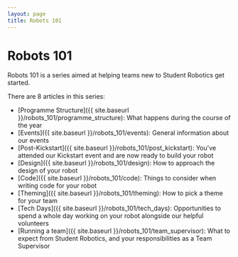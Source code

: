 ```yaml
---
layout: page
title: Robots 101
---
```


# Robots 101

Robots 101 is a series aimed at helping teams new to Student Robotics get started.

There are 8 articles in this series:

- [Programme Structure]({{ site.baseurl }}/robots_101/programme_structure): What happens during the course of the year
- [Events]({{ site.baseurl }}/robots_101/events): General information about our events
- [Post-Kickstart]({{ site.baseurl }}/robots_101/post_kickstart): You've attended our Kickstart event and are now ready to build your robot
- [Design]({{ site.baseurl }}/robots_101/design): How to approach the design of your robot
- [Code]({{ site.baseurl }}/robots_101/code): Things to consider when writing code for your robot
- [Theming]({{ site.baseurl }}/robots_101/theming): How to pick a theme for your team
- [Tech Days]({{ site.baseurl }}/robots_101/tech_days): Opportunities to spend a whole day working on your robot alongside our helpful volunteers
- [Running a team]({{ site.baseurl }}/robots_101/team_supervisor): What to expect from Student Robotics, and your responsibilities as a Team Supervisor
